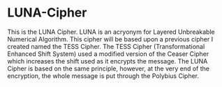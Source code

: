 # LUNA-Cipher

This is the LUNA Cipher. LUNA is an acryonym for Layered Unbreakable Numerical Algorithm. This cipher will be based upon a previous cipher I created named the TESS Cipher. The TESS Cipher (Transformational Enhanced Shift System) used a modified version of the Ceaser Cipher which increases the shift used as it encrypts the message. The LUNA Cipher is based on the same principle, however, at the very end of the encryption, the whole message is put through the Polybius Cipher.
